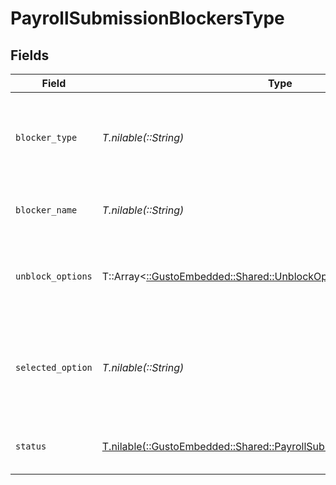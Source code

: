 # PayrollSubmissionBlockersType


## Fields

| Field                                                                                                                                 | Type                                                                                                                                  | Required                                                                                                                              | Description                                                                                                                           |
| ------------------------------------------------------------------------------------------------------------------------------------- | ------------------------------------------------------------------------------------------------------------------------------------- | ------------------------------------------------------------------------------------------------------------------------------------- | ------------------------------------------------------------------------------------------------------------------------------------- |
| `blocker_type`                                                                                                                        | *T.nilable(::String)*                                                                                                                 | :heavy_minus_sign:                                                                                                                    | The type of blocker that's blocking the payment submission.                                                                           |
| `blocker_name`                                                                                                                        | *T.nilable(::String)*                                                                                                                 | :heavy_minus_sign:                                                                                                                    | The name of the submission blocker.                                                                                                   |
| `unblock_options`                                                                                                                     | T::Array<[::GustoEmbedded::Shared::UnblockOptions](../../models/shared/unblockoptions.md)>                                            | :heavy_minus_sign:                                                                                                                    | The available options to unblock a submission blocker.                                                                                |
| `selected_option`                                                                                                                     | *T.nilable(::String)*                                                                                                                 | :heavy_minus_sign:                                                                                                                    | The unblock option that's been selected to resolve the submission blocker.                                                            |
| `status`                                                                                                                              | [T.nilable(::GustoEmbedded::Shared::PayrollSubmissionBlockersTypeStatus)](../../models/shared/payrollsubmissionblockerstypestatus.md) | :heavy_minus_sign:                                                                                                                    | The status of the submission blocker.                                                                                                 |